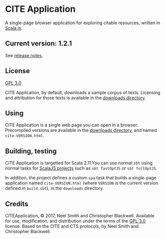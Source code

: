 # CITE Application

A single-page browser application for exploring citable resources, written in [Scala.js](http://www.scala-js.org/).

## Current version: 1.2.1

See [release notes](releases.md).

## License

[GPL 3.0](https://opensource.org/licenses/gpl-3.0.html)

CITE Application, by default, downloads a sample corpus of texts. Licensing and attribution for those texts is available in the [downloads directory](downloads).

## Using

CITE Application is a single web page you can open in a browser. Precompiled versions are available in the [downloads directory](downloads), and named `cite-VERSION.html`.

## Building, testing

CITE Application is targetted for Scala 2.11.You can use normal `sbt` using normal tasks for [ScalaJS projects](https://www.scala-js.org/doc/project/building.html) such as  `sbt fastOptJS` or `sbt fullOptJS`.

In addition, the project defines a custom `spa` task that builds a single-page application named `cite-VERSION.html` (where `VERSION` is the current version defined in `build.sbt`), in the `downloads` directory.


## Credits

CITEApplication, © 2017, Neel Smith and Christopher Blackwell. Available for use, modification, and distribution under the terms of the [GPL 3.0](https://opensource.org/licenses/gpl-3.0.html) license. Based on the CITE and CTS protocols, by Neel Smith and Christopher Blackwell.
